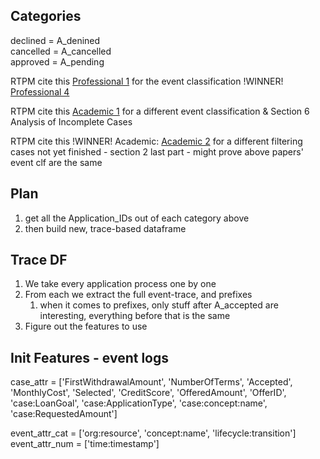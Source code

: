 ## Categories
declined = A_denined  
cancelled = A_cancelled  
approved = A_pending  

RTPM cite this [Professional 1](https://www.win.tue.nl/bpi/lib/exe/fetch.php?media=2017:bpi2017_paper_3.pdf) for the event classification !WINNER! [Professional 4](https://www.win.tue.nl/bpi/lib/exe/fetch.php?media=2017:bpi2017_winner_professional.pdf)

RTPM cite this [Academic 1](https://www.win.tue.nl/bpi/lib/exe/fetch.php?media=2017:bpi2017_paper_31.pdf) for a different event classification & Section 6 Analysis of Incomplete Cases

RTPM cite this !WINNER! Academic: [Academic 2](https://www.win.tue.nl/bpi/lib/exe/fetch.php?media=2017:bpi2017_winner_academic.pdf) for a different filtering cases not yet finished - section 2 last part - might prove above papers' event clf are the same


## Plan
1. get all the Application_IDs out of each category above
2. then build new, trace-based dataframe

## Trace DF
1. We take every application process one by one
2. From each we extract the full event-trace, and prefixes
    1. when it comes to prefixes, only stuff after A_accepted are interesting, everything before that is the same
3. Figure out the features to use
 

## Init Features - event logs
case_attr = ['FirstWithdrawalAmount', 'NumberOfTerms', 'Accepted', 'MonthlyCost', 'Selected', 'CreditScore', 'OfferedAmount', 'OfferID', 'case:LoanGoal', 'case:ApplicationType', 'case:concept:name', 'case:RequestedAmount']

event_attr_cat = ['org:resource', 'concept:name', 'lifecycle:transition']  
event_attr_num = ['time:timestamp']
